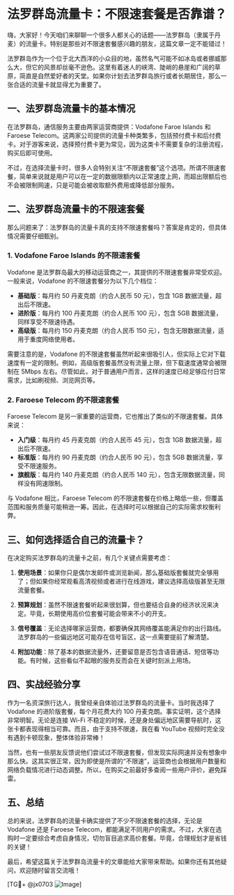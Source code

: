 # 法罗群岛流量卡：不限速套餐是否靠谱？

嗨，大家好！今天咱们来聊聊一个很多人都关心的话题——法罗群岛（隶属于丹麦）的流量卡。特别是那些对不限速套餐感兴趣的朋友，这篇文章一定不能错过！

法罗群岛作为一个位于北大西洋的小众目的地，虽然名气可能不如冰岛或者挪威那么大，但它的风景却丝毫不逊色。这里有着迷人的峡湾、陡峭的悬崖和广阔的草原，简直是自然爱好者的天堂。如果你计划去法罗群岛旅行或者长期居住，那么一张合适的流量卡就显得尤为重要了。

## 一、法罗群岛流量卡的基本情况

在法罗群岛，通信服务主要由两家运营商提供：Vodafone Faroe Islands 和 Faroese Telecom。这两家公司提供的流量卡种类繁多，包括预付费卡和后付费卡。对于游客来说，选择预付费卡更为常见，因为这类卡不需要复杂的注册流程，购买后即可使用。

不过，在选择流量卡时，很多人会特别关注“不限速套餐”这个选项。所谓不限速套餐，简单来说就是用户可以在一定的数据限额内以正常速度上网，而超出限额后也不会被限制网速，只是可能会被收取额外费用或降低部分服务。

## 二、法罗群岛流量卡的不限速套餐

那么问题来了：法罗群岛的流量卡真的支持不限速套餐吗？答案是肯定的，但具体情况需要仔细甄别。

### 1. Vodafone Faroe Islands 的不限速套餐
Vodafone 是法罗群岛最大的移动运营商之一，其提供的不限速套餐非常受欢迎。一般来说，Vodafone 的不限速套餐分为以下几个档位：

- **基础版**：每月约 50 丹麦克朗（约合人民币 50 元），包含 1GB 数据流量，超出后不限速。
- **进阶版**：每月约 100 丹麦克朗（约合人民币 100 元），包含 5GB 数据流量，同样享受不限速待遇。
- **高级版**：每月约 150 丹麦克朗（约合人民币 150 元），包含无限数据流量，适用于重度网络使用者。

需要注意的是，Vodafone 的不限速套餐虽然听起来很吸引人，但实际上它对下载速度有一定的限制。例如，高级版套餐虽然没有流量上限，但下载速度通常会被限制在 5Mbps 左右。尽管如此，对于普通用户而言，这样的速度已经足够应付日常需求，比如刷视频、浏览网页等。

### 2. Faroese Telecom 的不限速套餐
Faroese Telecom 是另一家重要的运营商，它也推出了类似的不限速套餐。具体来说：

- **入门级**：每月约 45 丹麦克朗（约合人民币 45 元），包含 1GB 数据流量，超出后不限速。
- **标准版**：每月约 90 丹麦克朗（约合人民币 90 元），包含 5GB 数据流量，享受不限速服务。
- **旗舰版**：每月约 140 丹麦克朗（约合人民币 140 元），包含无限数据流量，同样没有网速限制。

与 Vodafone 相比，Faroese Telecom 的不限速套餐在价格上略低一些，但覆盖范围和服务质量可能稍逊一筹。因此，在选择时可以根据自己的实际需求权衡利弊。

## 三、如何选择适合自己的流量卡？

在决定购买法罗群岛的流量卡之前，有几个关键点需要考虑：

1. **使用场景**：如果你只是偶尔发邮件或浏览新闻，那么基础版套餐就完全够用了；但如果你经常观看高清视频或者进行在线游戏，建议选择高级版甚至无限流量套餐。
   
2. **预算规划**：虽然不限速套餐听起来很划算，但也要结合自身的经济状况来决定。毕竟，长期使用高价位套餐可能会带来不小的开支。

3. **信号覆盖**：无论选择哪家运营商，都要确保其网络覆盖能满足你的出行路线。法罗群岛的一些偏远地区可能存在信号盲区，这一点需要提前了解清楚。

4. **附加功能**：除了基本的数据流量外，还要留意是否包含语音通话、短信等功能。有时候，这些看似不起眼的服务反而会在关键时刻派上用场。

## 四、实战经验分享

作为一名资深旅行达人，我曾经亲自体验过法罗群岛的流量卡。当时我选择了 Vodafone 的进阶版套餐，每个月花费大约 100 丹麦克朗。事实证明，这个选择非常明智。无论是连接 Wi-Fi 不稳定的时候，还是身处偏远地区需要导航时，这张卡都表现得相当可靠。而且，由于支持不限速，我在看 YouTube 视频时完全没有遇到卡顿现象，整体体验非常棒！

当然，也有一些朋友反馈说他们尝试过不限速套餐，但发现实际网速并没有想象中那么快。这其实很正常，因为即使是所谓的“不限速”，运营商也会根据用户数量和网络负载情况进行动态调整。所以，在购买之前最好多查阅一些用户评价，避免踩雷。

## 五、总结

总的来说，法罗群岛的流量卡确实提供了不少不限速套餐的选择，无论是 Vodafone 还是 Faroese Telecom，都能满足不同用户的需求。不过，大家在选购时一定要综合考虑自身情况，切勿盲目追求高价套餐。毕竟，合理规划才是省钱的关键！

最后，希望这篇关于法罗群岛流量卡的文章能给大家带来帮助。如果你还有其他疑问，欢迎随时留言交流哦！

[TG💪+ @jx0703 ![Image](https://github.com/user-attachments/assets/dbca1d08-cadb-493c-b0ec-ad6f7a83f270)]